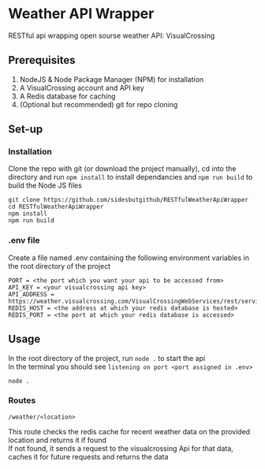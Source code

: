 # Weather API Wrapper
RESTful api wrapping open sourse weather API: VisualCrossing

## Prerequisites
1. NodeJS & Node Package Manager (NPM) for installation
2. A VisualCrossing account and API key
3. A Redis database for caching
4. (Optional but recommended) git for repo cloning

## Set-up
### Installation
Clone the repo with git (or download the project manually), cd into the directory and run `npm install` to install dependancies and `npm run build` to build the Node JS files
```
git clone https://github.com/sidesbutgithub/RESTfulWeatherApiWrapper
cd RESTfulWeatherApiWrapper
npm install
npm run build
```

### .env file
Create a file named .env containing the following environment variables in the root directory of the project
```
PORT = <the port which you want your api to be accessed from>
API_KEY = <your visualcrossing api key>
API_ADDRESS = https://weather.visualcrossing.com/VisualCrossingWebServices/rest/services/timeline/
REDIS_HOST = <the address at which your redis database is hosted>
REDIS_PORT = <the port at which your redis database is accessed>
```

## Usage
In the root directory of the project, run `node .` to start the api  
In the terminal you should see `listening on port <port assigned in .env>`
```
node .
```
### Routes
```
/weather/<location>
```
This route checks the redis cache for recent weather data on the provided location and returns it if found  
If not found, it sends a request to the visualcrossing Api for that data, caches it for future requests and returns the data

